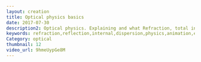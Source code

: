 ```yaml
---
layout: creation
title: Optical physics basics
date: 2017-07-30
description2: Optical physics. Explaining and what Refraction, total internal reflection and dispersion is. Refraction is the bending of the light rays path, when it passes a new medium. When the index of refraction is greater in the new medium and the angle is great, it will reach the critical angle and undergo internal reflection. Dispersion happens because a light wave contains all wavelength of visible color. And some materials index of refraction depends on the frequency. So the light wave will have different path for each wavelength. This video is for helping understand my videos about rainbows and mirages.
keywords: refraction,reflection,internal,dispersion,physics,animation,explanation,what is,total internal reflection,light,physics lecture,animated,dispersion of light physics animation,total internal reflection animation,how the light ray refracts when the medium change animation,color wave frequencies animation,dispersion and total internal reflection
Category: optical
thumbnail: 12
video_url: 9hmeUypGe8M
---
```

